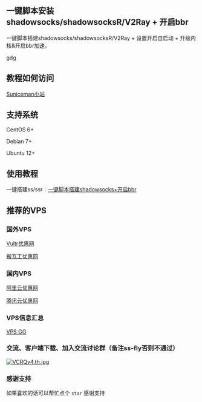 一键脚本安装shadowsocks/shadowsocksR/V2Ray + 开启bbr
---

一键脚本搭建shadowsocks/shadowsocksR/V2Ray + 设置开启自启动 + 升级内核&开启bbr加速。


gdg






## 教程如何访问

[Suniceman小站](https://suniceman.com/2019/04/10/install-shadowsocks-in-one-command/)

## 支持系统

CentOS 6+

Debian 7+

Ubuntu 12+

## 使用教程

一键搭建ss/ssr：[一键脚本搭建shadowsocks+开启bbr](https://suniceman.com/2019/04/10/install-shadowsocks-in-one-command/)

## 推荐的VPS

### 国外VPS

[Vultr优惠网](https://www.vultryhw.cn/)

[搬瓦工优惠网](https://www.bwgyhw.cn/)

### 国内VPS

[阿里云优惠网](https://www.aliyunyhw.com)

[腾讯云优惠网](https://www.tengxunyunyhw.com)

### VPS信息汇总

[VPS GO](https://www.vpsgo.com)

### 交流、客户端下载、加入交流讨论群（备注ss-fly否则不通过） 
 [![VCRQv4.th.jpg](https://s2.ax1x.com/2019/05/23/VCRQv4.th.jpg)](https://imgchr.com/i/VCRQv4)


### 感谢支持

如果喜欢的话可以帮忙点个 `star` 感谢支持 

